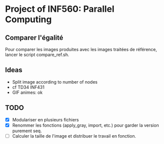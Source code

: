 # Project of INF560: Parallel Computing

## Comparer l'égalité
Pour comparer les images produites avec les images traitées de référence, lancer le script compare_ref.sh.

## Ideas

- Split image according to number of nodes
- cf TD34 INF431
- GIF animes: ok

## TODO

- [x] Modulariser en plusieurs fichiers
- [x] Renommer les fonctions (apply_gray, import, etc.) pour garder la version purement seq.
- [ ] Calculer la taille de l'image et distribuer le travail en fonction.